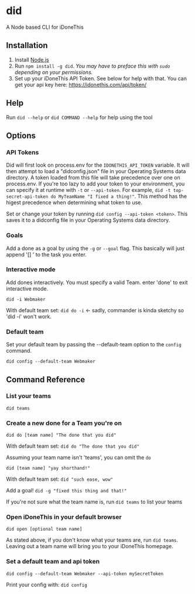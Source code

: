 did
========

A Node based CLI for iDoneThis

## Installation
1. Install [Node.js](http://nodejs.org)
2. Run `npm install -g did`. *You may have to preface this with `sudo` depending on your permissions.*
3. Set up your iDoneThis API Token. See below for help with that. You can get your api key here: https://idonethis.com/api/token/

## Help

Run `did --help` or `did COMMAND --help` for help using the tool

## Options

### API Tokens

Did will first look on process.env for the `IDONETHIS_API_TOKEN` variable. It will then attempt to load a "didconfig.json" file in your Operating Systems data directory.
A token loaded from this file will take precedence over one on process.env. If you're too lazy to add your token to your environment, you can specify it at runtime with `-t` or `--api-token`.
For example, `did -t top-secret-api-token do MyTeamName "I fixed a thing!"`. This method has the higest precedence when determining what token to use.

Set or change your token by running `did config --api-token <token>`. This saves it to a didconfig file in your Operating Systems data directory.

### Goals

Add a done as a goal by using the `-g` or `--goal` flag. This basically will just append '[] ' to the task you enter.

### Interactive mode

Add dones interactively. You must specify a valid Team. enter 'done' to exit interactive mode.

`did -i Webmaker`

With default team set:
`did do -i` <- sadly, commander is kinda sketchy so 'did -i' won't work.

### Default team

Set your default team by passing the --default-team option to the `config` command.

`did config --default-team Webmaker`

## Command Reference

### List your teams

`did teams`

### Create a new done for a Team you're on

`did do [team name] "The done that you did"`

With default team set:
`did do "The done that you did"`

Assuming your team name isn't 'teams', you can omit the `do`

`did [team name] "yay shorthand!"`

With default team set:
`did "such ease, wow"`

Add a goal!
`did -g "fixed this thing and that!"`

If you're not sure what the team name is, run `did teams` to list your teams

### Open iDoneThis in your default browser

`did open [optional team name]`

As stated above, if you don't know what your teams are, run `did teams`. Leaving out a team name will bring you to your iDoneThis homepage.

### Set a default team and api token

`did config --default-team Webmaker --api-token mySecretToken`

Print your config with:
`did config`
